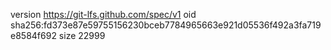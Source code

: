 version https://git-lfs.github.com/spec/v1
oid sha256:fd373e87e59755156230bceb7784965663e921d05536f492a3fa719e8584f692
size 22999
